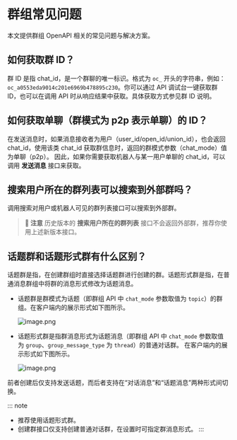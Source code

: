 # 群组常见问题

本文提供群组 OpenAPI 相关的常见问题与解决方案。

## 如何获取群 ID？

群 ID 是指 chat_id，是一个群聊的唯一标识。格式为 `oc_` 开头的字符串，例如：`oc_a0553eda9014c201e6969b478895c230`。你可以通过 API 调试台一键获取群 ID，也可以在调用 API 时从响应结果中获取。具体获取方式参见群 ID 说明。


## 如何获取单聊（群模式为 p2p 表示单聊）的 ID？

在发送消息时，如果消息接收者为用户（user_id/open_id/union_id），也会返回 chat_id，使用该类 chat_id 获取群信息时，返回的群模式参数（chat_mode）值为单聊（p2p）。 因此，如果你需要获取机器人与某一用户单聊的 chat_id，可以调用 **发送消息** 接口来获取。


## 搜索用户所在的群列表可以搜索到外部群吗？

调用搜索对用户或机器人可见的群列表接口可以搜索到外部群。



> **📝 注意**
> 历史版本的 **搜索用户所在的群列表** 接口不会返回外部群，推荐你使用上述新版本接口。



## 话题群和话题形式群有什么区别？

话题群是指，在创建群组时直接选择话题群进行创建的群。话题形式群是指，在普通消息群组中将群的消息形式修改为话题消息。

- 话题群是群模式为话题（即群组 API 中 `chat_mode` 参数取值为 `topic`）的群组。在客户端内的展示形式如下图所示。


	![image.png](//sf3-cn.feishucdn.com/obj/open-platform-opendoc/b77be7c1108bec9eb012640ebc0eb403_JIzyFexCBl.png?height=1582&lazyload=true&maxWidth=600&width=1822)

- 话题形式群是指群消息形式为话题消息（即群组 API 中 `chat_mode` 参数取值为 `group`、`group_message_type` 为 `thread`）的普通对话群。 在客户端内的展示形式如下图所示。

	![image.png](//sf3-cn.feishucdn.com/obj/open-platform-opendoc/ca2bdbdfe545f01ca330ed40cc762914_BjBEMc8Hui.png?height=1590&lazyload=true&maxWidth=600&width=1832)

前者创建后仅支持发送话题，而后者支持在“对话消息”和“话题消息”两种形式间切换。

::: note
- 推荐使用话题形式群。
- 创建群接口仅支持创建普通对话群，在设置时可指定群消息形式。
:::
















